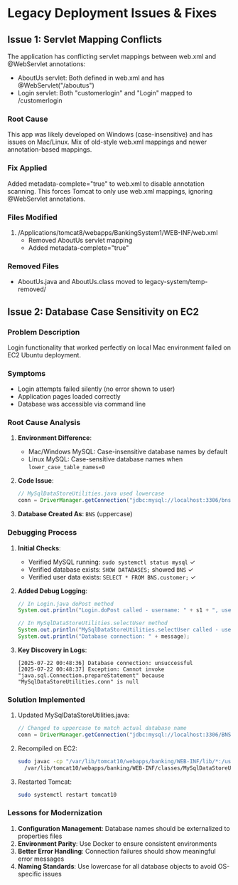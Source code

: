 # Legacy Deployment Issues & Fixes

## Issue 1: Servlet Mapping Conflicts
The application has conflicting servlet mappings between web.xml and @WebServlet annotations:
- AboutUs servlet: Both defined in web.xml and has @WebServlet("/aboutus") 
- Login servlet: Both "customerlogin" and "Login" mapped to /customerlogin

### Root Cause
This app was likely developed on Windows (case-insensitive) and has issues on Mac/Linux.
Mix of old-style web.xml mappings and newer annotation-based mappings.

### Fix Applied
Added metadata-complete="true" to web.xml to disable annotation scanning.
This forces Tomcat to only use web.xml mappings, ignoring @WebServlet annotations.

### Files Modified
1. /Applications/tomcat8/webapps/BankingSystem1/WEB-INF/web.xml
   - Removed AboutUs servlet mapping
   - Added metadata-complete="true" 

### Removed Files
- AboutUs.java and AboutUs.class moved to legacy-system/temp-removed/

## Issue 2: Database Case Sensitivity on EC2

### Problem Description
Login functionality that worked perfectly on local Mac environment failed on EC2 Ubuntu deployment.

### Symptoms
- Login attempts failed silently (no error shown to user)
- Application pages loaded correctly
- Database was accessible via command line

### Root Cause Analysis
1. **Environment Difference**: 
   - Mac/Windows MySQL: Case-insensitive database names by default
   - Linux MySQL: Case-sensitive database names when `lower_case_table_names=0`

2. **Code Issue**:
   ```java
   // MySqlDataStoreUtilities.java used lowercase
   conn = DriverManager.getConnection("jdbc:mysql://localhost:3306/bns","root","Passw0rd!");
   ```
   
3. **Database Created As**: `BNS` (uppercase)

### Debugging Process
1. **Initial Checks**:
   - Verified MySQL running: `sudo systemctl status mysql` ✓
   - Verified database exists: `SHOW DATABASES;` showed `BNS` ✓
   - Verified user data exists: `SELECT * FROM BNS.customer;` ✓

2. **Added Debug Logging**:
   ```java
   // In Login.java doPost method
   System.out.println("Login.doPost called - username: " + s1 + ", usertype: " + s3);
   
   // In MySqlDataStoreUtilities.selectUser method
   System.out.println("MySqlDataStoreUtilities.selectUser called - user: " + username + ", type: " + usertype);
   System.out.println("Database connection: " + message);
   ```

3. **Key Discovery in Logs**:
   ```
   [2025-07-22 00:48:36] Database connection: unsuccessful
   [2025-07-22 00:48:37] Exception: Cannot invoke "java.sql.Connection.prepareStatement" because "MySqlDataStoreUtilities.conn" is null
   ```

### Solution Implemented
1. Updated MySqlDataStoreUtilities.java:
   ```java
   // Changed to uppercase to match actual database name
   conn = DriverManager.getConnection("jdbc:mysql://localhost:3306/BNS","root","Passw0rd!");
   ```

2. Recompiled on EC2:
   ```bash
   sudo javac -cp "/var/lib/tomcat10/webapps/banking/WEB-INF/lib/*:/usr/share/tomcat10/lib/*" \
     /var/lib/tomcat10/webapps/banking/WEB-INF/classes/MySqlDataStoreUtilities.java
   ```

3. Restarted Tomcat:
   ```bash
   sudo systemctl restart tomcat10
   ```

### Lessons for Modernization
1. **Configuration Management**: Database names should be externalized to properties files
2. **Environment Parity**: Use Docker to ensure consistent environments
3. **Better Error Handling**: Connection failures should show meaningful error messages
4. **Naming Standards**: Use lowercase for all database objects to avoid OS-specific issues
